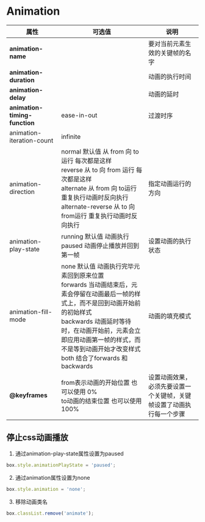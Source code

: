 # Animation

| 属性                          | 可选值                                                       | 说明                                                         |
| ----------------------------- | ------------------------------------------------------------ | ------------------------------------------------------------ |
| **animation-name**            |                                                              | 要对当前元素生效的关键帧的名字                               |
| **animation-duration**        |                                                              | 动画的执行时间                                               |
| **animation-delay**           |                                                              | 动画的延时                                                   |
| **animation-timing-function** | ease-in-out                                                  | 过渡时序                                                     |
| animation-iteration-count     | infinite                                                     |                                                              |
| animation-direction           | normal 默认值  从 from 向 to运行 每次都是这样 <br/>reverse 从 to 向 from 运行 每次都是这样 <br/>alternate 从 from 向 to运行 重复执行动画时反向执行<br/>alternate-reverse 从 to 向 from运行 重复执行动画时反向执行 | 指定动画运行的方向                                           |
| animation-play-state          | running 默认值 动画执行<br/>paused 动画停止播放并回到第一帧  | 设置动画的执行状态                                           |
| animation-fill-mode           | none 默认值 动画执行完毕元素回到原来位置<br/>forwards 当动画结束后，元素会停留在动画最后一帧的样式上，而不是回到动画开始前的初始样式<br/>backwards 动画延时等待时，在动画开始前，元素会立即应用动画第一帧的样式，而不是等到动画开始才改变样式<br/>both 结合了forwards 和 backwards | 动画的填充模式                                               |
| **@keyframes**                | from表示动画的开始位置 也可以使用 0%<br/>to动画的结束位置 也可以使用100% | 设置动画效果，必须先要设置一个关键帧，关键帧设置了动画执行每一个步骤 |


## 停止css动画播放

1. 通过animation-play-state属性设置为paused
```js
box.style.animationPlayState = 'paused';
```

2. 通过animation属性设置为none
```js
box.style.animation = 'none';
```

3. 移除动画类名
```js
box.classList.remove('animate');
```
